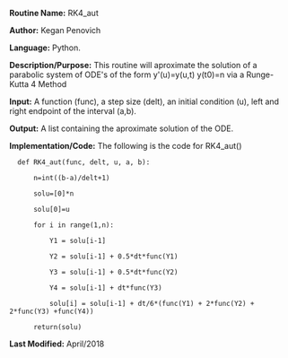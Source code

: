 **Routine Name:**           RK4_aut

**Author:** Kegan Penovich

**Language:** Python.

**Description/Purpose:** This routine will aproximate the solution of a parabolic system of ODE's of the form y'(u)=y(u,t) y(t0)=n via a Runge-Kutta 4 Method

**Input:** A function (func), a step size (delt), an initial condition (u), left and right endpoint of the interval (a,b).

**Output:** A list containing the aproximate solution of the ODE. 

**Implementation/Code:** The following is the code for RK4_aut()

      def RK4_aut(func, delt, u, a, b):

          n=int((b-a)/delt+1)

          solu=[0]*n    

          solu[0]=u

          for i in range(1,n):

              Y1 = solu[i-1]

              Y2 = solu[i-1] + 0.5*dt*func(Y1)

              Y3 = solu[i-1] + 0.5*dt*func(Y2)

              Y4 = solu[i-1] + dt*func(Y3)

              solu[i] = solu[i-1] + dt/6*(func(Y1) + 2*func(Y2) + 2*func(Y3) +func(Y4))

          return(solu)

**Last Modified:** April/2018
